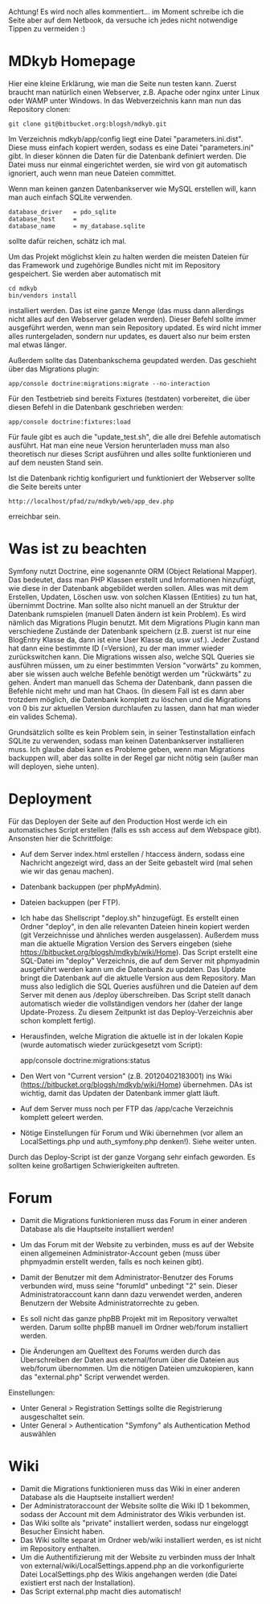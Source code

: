 Achtung! Es wird noch alles kommentiert... im Moment schreibe ich die Seite aber auf dem Netbook, da versuche ich jedes nicht notwendige Tippen zu vermeiden :)

MDkyb Homepage
==============

Hier eine kleine Erklärung, wie man die Seite nun testen kann. Zuerst braucht man
natürlich einen Webserver, z.B. Apache oder nginx unter Linux oder WAMP unter Windows.
In das Webverzeichnis kann man nun das Repository clonen:

    git clone git@bitbucket.org:blogsh/mdkyb.git

Im Verzeichnis mdkyb/app/config liegt eine Datei "parameters.ini.dist". Diese muss einfach
kopiert werden, sodass es eine Datei "parameters.ini" gibt. In dieser können die Daten für
die Datenbank definiert werden. Die Datei muss nur einmal eingerichtet werden, sie wird von
git automatisch ignoriert, auch wenn man neue Dateien committet.

Wenn man keinen ganzen Datenbankserver wie MySQL erstellen will, kann man auch einfach SQLite verwenden.

    database_driver   = pdo_sqlite
    database_host     = 
    database_name     = my_database.sqlite

sollte dafür reichen, schätz ich mal.

Um das Projekt möglichst klein zu halten werden die meisten Dateien für das Framework und 
zugehörige Bundles nicht mit im Repository gespeichert. Sie werden aber automatisch mit

    cd mdkyb 
    bin/vendors install

installiert werden. Das ist eine ganze Menge (das muss dann allerdings nicht alles auf den Webserver
geladen werden). Dieser Befehl sollte immer ausgeführt werden, wenn man sein Repository updated. Es wird
nicht immer alles runtergeladen, sondern nur updates, es dauert also nur beim ersten mal etwas länger.

Außerdem sollte das Datenbankschema geupdated werden. Das geschieht über das Migrations plugin:

    app/console doctrine:migrations:migrate --no-interaction

Für den Testbetrieb sind bereits Fixtures (testdaten) vorbereitet, die über diesen Befehl in die Datenbank geschrieben werden:

    app/console doctrine:fixtures:load

Für faule gibt es auch die "update_test.sh", die alle drei Befehle automatisch ausführt. Hat man eine neue Version herunterladen
muss man also theoretisch nur dieses Script ausführen und alles sollte funktionieren und auf dem neusten Stand sein.

Ist die Datenbank richtig konfiguriert und funktioniert der
Webserver sollte die Seite bereits unter

    http://localhost/pfad/zu/mdkyb/web/app_dev.php

erreichbar sein.

Was ist zu beachten
===================

Symfony nutzt Doctrine, eine sogenannte ORM (Object Relational Mapper). Das bedeutet, dass man PHP Klassen erstellt und Informationen hinzufügt, wie diese in der Datenbank abgebildet werden sollen. Alles was mit dem Erstellen, Updaten, Löschen usw. von solchen Klassen (Entities) zu tun hat, übernimmt Doctrine. Man sollte also nicht manuell an der Struktur der Datenbank rumspielen (manuell Daten ändern ist kein Problem). Es wird nämlich das Migrations Plugin benutzt. Mit dem Migrations Plugin kann man verschiedene Zustände der Datenbank speichern (z.B. zuerst ist nur eine BlogEntry Klasse da, dann ist eine User Klasse da, usw usf.). Jeder Zustand hat dann eine bestimmte ID (=Version), zu der man immer wieder zurückswitchen kann. Die Migrations wissen also, welche SQL Queries sie ausführen müssen, um zu einer bestimmten Version "vorwärts" zu kommen, aber sie wissen auch welche Befehle benötigt werden um "rückwärts" zu gehen. Ändert man manuell das Schema der Datenbank, dann passen die Befehle nicht mehr und man hat Chaos. (In diesem Fall ist es dann aber trotzdem möglich, die Datenbank komplett zu löschen und die Migrations von 0 bis zur aktuellen Version durchlaufen zu lassen, dann hat man wieder ein valides Schema).

Grundsätzlich sollte es kein Problem sein, in seiner Testinstallation einfach SQLite zu verwenden, sodass man keinen Datenbankserver installieren muss. Ich glaube dabei kann es Probleme geben, wenn man Migrations backuppen will, aber das sollte in der Regel gar nicht nötig sein (außer man will deployen, siehe unten).

Deployment
==========

Für das Deployen der Seite auf den Production Host werde ich ein automatisches Script erstellen (falls
es ssh access auf dem Webspace gibt). Ansonsten hier die Schrittfolge:

* Auf dem Server index.html erstellen / htaccess ändern, sodass eine Nachricht angezeigt wird, dass an der Seite gebastelt wird (mal sehen wie wir das genau machen).

* Datenbank backuppen (per phpMyAdmin).

* Dateien backuppen (per FTP).

* Ich habe das Shellscript "deploy.sh" hinzugefügt. Es erstellt einen Ordner "deploy", in den alle relevanten Dateien hinein kopiert werden (git Verzeichnisse und ähnliches werden ausgelassen). Außerdem muss man die aktuelle Migration Version des Servers eingeben (siehe https://bitbucket.org/blogsh/mdkyb/wiki/Home). Das Script erstellt eine SQL-Datei im "deploy" Verzeichnis, die auf dem Server mit phpmyadmin ausgeführt werden kann um die Datenbank zu updaten. Das Update bringt die Datenbank auf die aktuelle Version aus dem Repository. Man muss also lediglich die SQL Queries ausführen und die Dateien auf dem Server mit denen aus /deploy überschreiben. Das Script stellt danach automatisch wieder die vollständigen vendors her (daher der lange Update-Prozess. Zu diesem Zeitpunkt ist das Deploy-Verzeichnis aber schon komplett fertig).

* Herausfinden, welche Migration die aktuelle ist in der lokalen Kopie (wurde automatisch wieder zurückgesetzt vom Script):

    app/console doctrine:migrations:status

* Den Wert von "Current version" (z.B. 20120402183001) ins Wiki (https://bitbucket.org/blogsh/mdkyb/wiki/Home) übernehmen. DAs ist wichtig, damit das Updaten der Datenbank immer glatt läuft.

* Auf dem Server muss noch per FTP das /app/cache Verzeichnis komplett geleert werden.

* Nötige Einstellungen für Forum und Wiki übernehmen (vor allem an LocalSettings.php und auth_symfony.php denken!). Siehe weiter unten.

Durch das Deploy-Script ist der ganze Vorgang sehr einfach geworden. Es sollten keine großartigen Schwierigkeiten auftreten.

Forum
=====

* Damit die Migrations funktionieren muss das Forum in einer anderen Database als die Hauptseite installiert werden!

* Um das Forum mit der Website zu verbinden, muss es auf der Website einen allgemeinen Administrator-Account geben (muss über phpmyadmin erstellt werden, falls es noch keinen gibt). 
* Damit der Benutzer mit dem Administrator-Benutzer des Forums verbunden wird, muss seine "forumId" unbedingt "2" sein. Dieser Administratoraccount kann dann dazu verwendet werden, anderen Benutzern der Website Administratorrechte zu geben.

* Es soll nicht das ganze phpBB Projekt mit im Repository verwaltet werden. Darum sollte phpBB manuell im Ordner web/forum installiert werden. 
* Die Änderungen am Quelltext des Forums werden durch das Überschreiben der Daten aus external/forum über die Dateien aus web/forum übernommen. 
Um die nötigen Dateien umzukopieren, kann das "external.php" Script verwendet werden.

Einstellungen:

* Unter General > Registration Settings sollte die Registrierung ausgeschaltet sein.
* Unter General > Authentication  "Symfony" als Authentication Method auswählen

Wiki
====

* Damit die Migrations funktionieren muss das Wiki in einer anderen Database als die Hauptseite installiert werden!
* Der Administratoraccount der Website sollte die Wiki ID 1 bekommen, sodass der Account mit dem Administrator des Wikis verbunden ist.
* Das Wiki sollte als "private" installiert werden, sodass nur eingeloggt Besucher Einsicht haben.
* Das Wiki sollte separat im Ordner web/wiki installiert werden, es ist nicht im Repository enthalten. 
* Um die Authentifizierung mit der Website zu verbinden muss der Inhalt von external/wiki/LocalSettings.append.php an die vorkonfigurierte Datei LocalSettings.php des Wikis angehangen werden (die Datei existiert erst nach der Installation). 
* Das Script external.php macht dies automatisch!